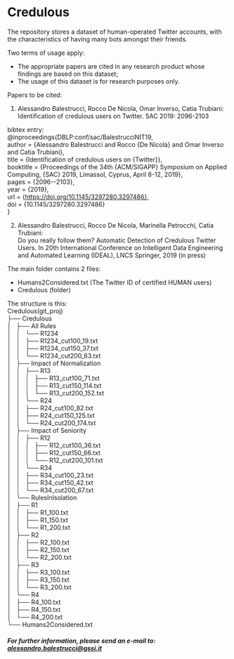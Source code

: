 # Credulous

The repository stores a dataset of human-operated Twitter accounts, with
the characteristics of having many bots amongst their friends.

Two terms of usage apply:

- The appropriate papers are cited in any research product whose
findings are based on this dataset;
- The usage of this dataset is for research purposes only.

Papers to be cited:

1) Alessandro Balestrucci, Rocco De Nicola, Omar Inverso, Catia
Trubiani:
Identification of credulous users on Twitter. SAC 2019: 2096-2103

bibtex entry:  
@inproceedings{DBLP:conf/sac/BalestrucciNIT19,  
   author    = {Alessandro Balestrucci and
                Rocco {De Nicola} and
                Omar Inverso and
                Catia Trubiani},  
   title     = {Identification of credulous users on {Twitter}},  
   booktitle = {Proceedings of the 34th {ACM/SIGAPP} Symposium on Applied
Computing,
                {SAC} 2019, Limassol, Cyprus, April 8-12, 2019},  
   pages     = {2096--2103},  
   year      = {2019},  
   url       = {https://doi.org/10.1145/3297280.3297486},  
   doi       = {10.1145/3297280.3297486}  
}  

2) Alessandro Balestrucci, Rocco De Nicola, Marinella Petrocchi, Catia Trubiani:  
Do you really follow them? Automatic Detection of Credulous Twitter Users. In 20th International Conference on Intelligent Data Engineering and Automated Learning (IDEAL), LNCS Springer, 2019 (in press)

The main folder contains 2 files:
- Humans2Considered.txt (The Twitter ID of certified HUMAN users)
- Credulous (folder)

The structure is this:  
Credulous(git_proj)   
├── Credulous   
│   ├── All Rules   
│   │   └── R1234   
│   │       ├── R1234_cut100_19.txt   
│   │       ├── R1234_cut150_37.txt   
│   │       └── R1234_cut200_63.txt   
│   ├── Impact of Normalization   
│   │   ├── R13   
│   │   │   ├── R13_cut100_71.txt   
│   │   │   ├── R13_cut150_114.txt   
│   │   │   └── R13_cut200_152.txt   
│   │   └── R24   
│   │       ├── R24_cut100_82.txt   
│   │       ├── R24_cut150_125.txt   
│   │       └── R24_cut200_174.txt   
│   ├── Impact of Seniority   
│   │   ├── R12   
│   │   │   ├── R12_cut100_36.txt   
│   │   │   ├── R12_cut150_66.txt   
│   │   │   └── R12_cut200_101.txt   
│   │   └── R34   
│   │       ├── R34_cut100_23.txt   
│   │       ├── R34_cut150_42.txt   
│   │       └── R34_cut200_67.txt   
│   └── RulesInIsolation   
│       ├── R1   
│       │   ├── R1_100.txt   
│       │   ├── R1_150.txt   
│       │   └── R1_200.txt   
│       ├── R2   
│       │   ├── R2_100.txt   
│       │   ├── R2_150.txt   
│       │   └── R2_200.txt   
│       ├── R3   
│       │   ├── R3_100.txt   
│       │   ├── R3_150.txt   
│       │   └── R3_200.txt   
│       └── R4   
│           ├── R4_100.txt   
│           ├── R4_150.txt   
│           └── R4_200.txt   
└── Humans2Considered.txt   

##### For further information, please send an e-mail to: alessandro.balestrucci@gssi.it
